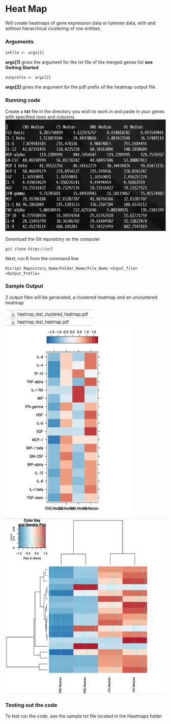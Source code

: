 # Heat Map

Will create heatmaps of gene expression data or luminex data, with and without hierarchical clustering of row entities.

### Arguments
```
inFile <- args[1]
```
**args[1]** gives the argument for the txt file of the merged genes list **see Getting Started**
```
outprefix <- args[2]
```
**args[2]** gives the argument for the pdf prefix of the heatmap output file 


### Running code

Create a **txt** file in the directory you wish to work in and paste in your genes with specified rows and columns
<img src="https://github.com/suhaschandra/Data-Visualization/blob/master/Screen%20Shot%202018-07-12%20at%203.58.52%20PM.png" width="575" height="350" />

Download the Git repository on the computer 

```
git clone https://url
```
Next, run R from the command line

```
Rscript Repository_Name/Folder_Name/File_Name <Input_file> <Output_Prefix>
```

### Sample Output

2 output files will be generated, a clustered heatmap and an unclustered heatmap

<img src="https://github.com/suhaschandra/Data-Visualization/blob/master/Screen%20Shot%202018-07-24%20at%2011.54.57%20AM.png" width="275" height="50" />

<img src="https://github.com/suhaschandra/Data-Visualization/blob/master/Screen%20Shot%202018-07-24%20at%2011.09.00%20AM.png" width="400" height="600" />

<img src="https://github.com/suhaschandra/Data-Visualization/blob/master/Screen%20Shot%202018-07-24%20at%2011.09.49%20AM.png" width="550" height="550" />

### Testing out the code

To test run the code, see the sample txt file located in the Heatmaps folder
